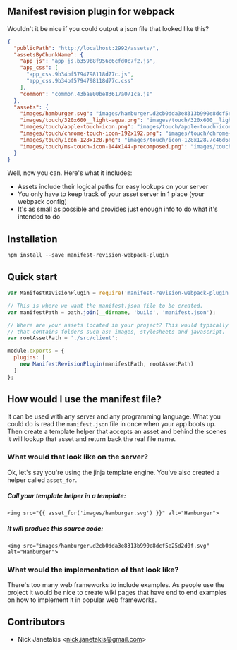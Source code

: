 ## Manifest revision plugin for webpack

Wouldn't it be nice if you could output a json file that looked like this?

```json
{
  "publicPath": "http://localhost:2992/assets/",
  "assetsByChunkName": {
    "app_js": "app_js.b359b8f956c6cfd0c7f2.js",
    "app_css": [
      "app_css.9b34bf5794798118d77c.js",
      "app_css.9b34bf5794798118d77c.css"
    ],
    "common": "common.43ba800be83617a071ca.js"
  },
  "assets": {
    "images/hamburger.svg": "images/hamburger.d2cb0dda3e8313b990e8dcf5e25d2d0f.svg",
    "images/touch/320x600__light-aqua.png": "images/touch/320x600__light-aqua.f0d51db7c4aa72532cf26fe10a616a0f.png",
    "images/touch/apple-touch-icon.png": "images/touch/apple-touch-icon.7326f54bfe6776293f08b34c3a5fde7b.png",
    "images/touch/chrome-touch-icon-192x192.png": "images/touch/chrome-touch-icon-192x192.571f134f59f14a6d298ddd66c015b293.png",
    "images/touch/icon-128x128.png": "images/touch/icon-128x128.7c46d686765c49b813ac5eb34fabf712.png",
    "images/touch/ms-touch-icon-144x144-precomposed.png": "images/touch/ms-touch-icon-144x144-precomposed.452d90b250d6f41a0c8f9db729113ffd.png"
  }
}
```

Well, now you can. Here's what it includes:

- Assets include their logical paths for easy lookups on your server
- You only have to keep track of your asset server in 1 place (your webpack config)
- It's as small as possible and provides just enough info to do what it's intended to do

## Installation

`npm install --save manifest-revision-webpack-plugin`


## Quick start

```js
var ManifestRevisionPlugin = require('manifest-revision-webpack-plugin');

// This is where we want the manifest.json file to be created.
var manifestPath = path.join(__dirname, 'build', 'manifest.json');

// Where are your assets located in your project? This would typically be a path
// that contains folders such as: images, stylesheets and javascript.
var rootAssetPath = './src/client';

module.exports = {
  plugins: [
    new ManifestRevisionPlugin(manifestPath, rootAssetPath)
  ]
};
```

## How would I use the manifest file?

It can be used with any server and any programming language. What you could do
is read the `manifest.json` file in once when your app boots up. Then create a
template helper that accepts an asset and behind the scenes it will lookup
that asset and return back the real file name.

### What would that look like on the server?

Ok, let's say you're using the jinja template engine. You've also created a
helper called `asset_for`.

##### Call your template helper in a template:
```jinja
<img src="{{ asset_for('images/hamburger.svg') }}" alt="Hamburger">
```

##### It will produce this source code:
```jinja
<img src="images/hamburger.d2cb0dda3e8313b990e8dcf5e25d2d0f.svg" alt="Hamburger">
```

### What would the implementation of that look like?

There's too many web frameworks to include examples. As people use the project
it would be nice to create wiki pages that have end to end examples on how to
implement it in popular web frameworks.

## Contributors

- Nick Janetakis <<nick.janetakis@gmail.com>>